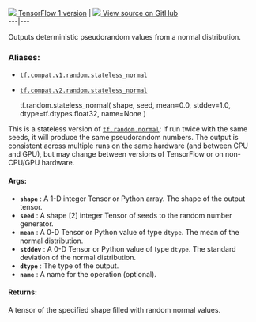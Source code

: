 [ ![](https://tensorflow.google.cn/images/tf_logo_32px.png) TensorFlow 1
version](/versions/r1.15/api_docs/python/tf/random/stateless_normal) |  [
![](https://tensorflow.google.cn/images/GitHub-Mark-32px.png) View source on
GitHub
](https://github.com/tensorflow/tensorflow/blob/r2.0/tensorflow/python/ops/stateless_random_ops.py#L105-L141)  
---|---  
  
Outputs deterministic pseudorandom values from a normal distribution.

### Aliases:

  * [`tf.compat.v1.random.stateless_normal`](/api_docs/python/tf/random/stateless_normal)
  * [`tf.compat.v2.random.stateless_normal`](/api_docs/python/tf/random/stateless_normal)

    
    
    tf.random.stateless_normal(
        shape,
        seed,
        mean=0.0,
        stddev=1.0,
        dtype=tf.dtypes.float32,
        name=None
    )
    

This is a stateless version of
[`tf.random.normal`](https://tensorflow.google.cn/api_docs/python/tf/random/normal):
if run twice with the same seeds, it will produce the same pseudorandom
numbers. The output is consistent across multiple runs on the same hardware
(and between CPU and GPU), but may change between versions of TensorFlow or on
non-CPU/GPU hardware.

#### Args:

  * **`shape`** : A 1-D integer Tensor or Python array. The shape of the output tensor.
  * **`seed`** : A shape [2] integer Tensor of seeds to the random number generator.
  * **`mean`** : A 0-D Tensor or Python value of type `dtype`. The mean of the normal distribution.
  * **`stddev`** : A 0-D Tensor or Python value of type `dtype`. The standard deviation of the normal distribution.
  * **`dtype`** : The type of the output.
  * **`name`** : A name for the operation (optional).

#### Returns:

A tensor of the specified shape filled with random normal values.

